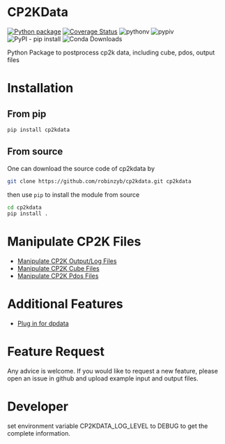 # CP2KData


[![Python package](https://github.com/robinzyb/cp2kdata/actions/workflows/ci.yml/badge.svg)](https://github.com/robinzyb/cp2kdata/actions/workflows/ci.yml)
[![Coverage Status](https://coveralls.io/repos/github/robinzyb/cp2kdata/badge.svg)](https://img.shields.io/codecov/c/github/robinzyb/cp2kdata)
![pythonv](https://img.shields.io/pypi/pyversions/cp2kdata)
![pypiv](https://img.shields.io/pypi/v/cp2kdata)
![PyPI - pip install](https://img.shields.io/pypi/dm/cp2kdata?logo=pypi&label=pip%20install)
![Conda Downloads](https://img.shields.io/conda/dn/conda-forge/cp2kdata?label=conda-forge)

Python Package to postprocess cp2k data, including cube, pdos, output files


# Installation
## From pip
```bash
pip install cp2kdata
```

## From source
One can download the source code of cp2kdata by
```bash
git clone https://github.com/robinzyb/cp2kdata.git cp2kdata
```
then use `pip` to install the module from source

```bash
cd cp2kdata
pip install .
```

# Manipulate CP2K Files
- [Manipulate CP2K Output/Log Files](./docs/output.md)
- [Manipulate CP2K Cube Files](./docs/cube/README.md)
- [Manipulate CP2K Pdos Files](./docs/pdos/README.md)

# Additional Features
- [Plug in for dpdata](./docs/dpdata_plugin.md)

# Feature Request
Any advice is welcome. If you would like to request a new feature, please open an issue in github and upload example input and output files.

# Developer
set environment variable CP2KDATA_LOG_LEVEL to DEBUG to get the complete information.




